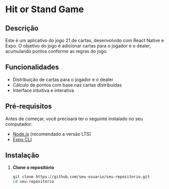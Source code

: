 # Hit or Stand Game

## Descrição

Este é um aplicativo do jogo 21 de cartas, desenvolvido com React Native e Expo. O objetivo do jogo é adicionar cartas para o jogador e o dealer, acumulando pontos conforme as regras do jogo.

## Funcionalidades

- Distribuição de cartas para o jogador e o dealer
- Cálculo de pontos com base nas cartas distribuídas
- Interface intuitiva e interativa

## Pré-requisitos

Antes de começar, você precisará ter o seguinte instalado no seu computador:

- [Node.js](https://nodejs.org/) (recomendado a versão LTS)
- [Expo CLI](https://docs.expo.dev/get-started/installation/)

## Instalação

1. **Clone o repositório**
   ```sh
   git clone https://github.com/seu-usuario/seu-repositorio.git
   cd seu-repositorio
   ```
